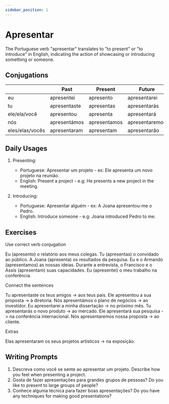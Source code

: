 ```yaml
---
sidebar_position: 1
---
```


# Apresentar

The Portuguese verb "apresentar" translates to "to present" or "to introduce" in English, indicating the action of showcasing or introducing something or someone.

## Conjugations

|                 | Past         | Present      | Future         |
| --------------- | ------------ | ------------ | -------------- |
| eu              | apresentei   | apresento    | apresentarei   |
| tu              | apresentaste | apresentas   | apresentarás   |
| ele/ela/você    | apresentou   | apresenta    | apresentará    |
| nós             | apresentámos | apresentamos | apresentaremos |
| eles/elas/vocês | apresentaram | apresentam   | apresentarão   |

## Daily Usages

1. Presenting:

   - Portuguese: Apresentar um projeto - ex: Ele apresenta um novo projeto na reunião.
   - English: Present a project - e.g: He presents a new project in the meeting.

2. Introducing:

   - Portuguese: Apresentar alguém - ex: A Joana apresentou-me o Pedro.
   - English: Introduce someone - e.g: Joana introduced Pedro to me.

## Exercises

Use correct verb conjugation

Eu (apresento) o relatório aos meus colegas.
Tu (apresentas) o convidado ao público.
A Joana (apresenta) os resultados da pesquisa.
Eu e o Armando (apresentamos) as nossas ideias.
Durante a entrevista, o Francisco e o Assis (apresentam) suas capacidades.
Eu (apresentei) o meu trabalho na conferência.

Connect the sentences

Tu apresentaste os teus amigos -> aos teus pais.
Ele apresentou a sua proposta -> à diretoria.
Nós apresentámos o plano de negócios -> ao investidor.
Eu apresentarei a minha dissertação -> no próximo mês.
Tu apresentarás o novo produto -> ao mercado.
Ele apresentará sua pesquisa -> na conferência internacional.
Nós apresentaremos nossa proposta -> ao cliente.

Extras

Elas apresentaram os seus projetos artísticos -> na exposição.

## Writing Prompts

1. Descreva como você se sente ao apresentar um projeto. Describe how you feel when presenting a project.
2. Gosta de fazer apresentações para grandes grupos de pessoas? Do you like to present to large groups of people?
3. Conhece alguma técnica para fazer boas apresentações? Do you have any techniques for making good presentations?
